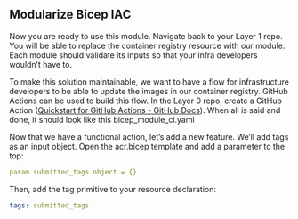 ## Modularize Bicep IAC
Now you are ready to use this module. Navigate back to your Layer 1 repo. You will be able to replace the container registry resource with our module. Each module should validate its inputs so that your infra developers wouldn’t have to.

To make this solution maintainable, we want to have a flow for infrastructure developers to be able to update the images in our container registry. GitHub Actions can be used to build this flow. In the Layer 0 repo, create a GitHub Action ([Quickstart for GitHub Actions - GitHub Docs](https://docs.github.com/en/actions/quickstart)). When all is said and done, it should look like this bicep_module_ci.yaml

Now that we have a functional action, let’s add a new feature. We’ll add tags as an input object. Open the acr.bicep template and add a parameter to the top: 
 
```yaml 
param submitted_tags object = {} 
``` 
 
Then, add the tag primitive to your resource declaration: 
 
```yaml 
tags: submitted_tags 
``` 